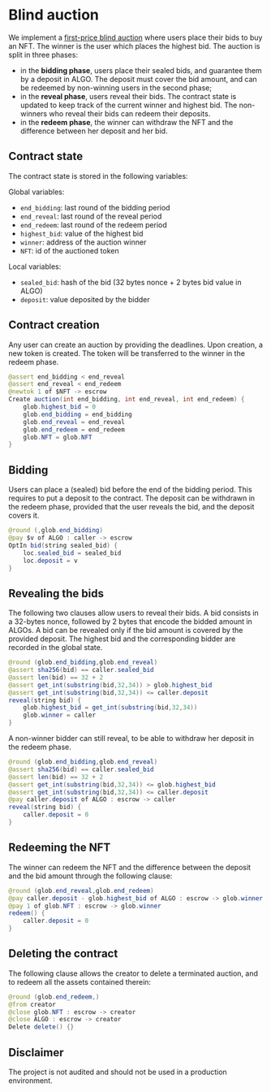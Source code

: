 # Blind auction

We implement a [first-price blind auction](https://en.wikipedia.org/wiki/First-price_sealed-bid_auction) where users place their bids to buy an NFT. The winner is the user which places the highest bid. 
The auction is split in three phases:
* in the **bidding phase**, users place their sealed bids, and guarantee them by a deposit in ALGO. The deposit must cover the bid amount, and can be redeemed by non-winning users in the second phase;
* in the **reveal phase**, users reveal their bids. The contract state is updated to keep track of the current winner and highest bid. The non-winners who reveal their bids can redeem their deposits. 
* in the **redeem phase**, the winner can withdraw the NFT and the difference between her deposit and her bid.

## Contract state
The contract state is stored in the following variables:

Global variables:
* `end_bidding`: last round of the bidding period
* `end_reveal`: last round of the reveal period
* `end_redeem`: last round of the redeem period
* `highest_bid`: value of the highest bid
* `winner`: address of the auction winner
* `NFT`: id of the auctioned token

Local variables:
* `sealed_bid`: hash of the bid (32 bytes nonce + 2 bytes bid value in ALGO)
* `deposit`: value deposited by the bidder

## Contract creation

Any user can create an auction by providing the deadlines. Upon creation, a new token is created. The token will be transferred to the winner in the redeem phase.
```java
@assert end_bidding < end_reveal
@assert end_reveal < end_redeem
@newtok 1 of $NFT -> escrow
Create auction(int end_bidding, int end_reveal, int end_redeem) {
    glob.highest_bid = 0
    glob.end_bidding = end_bidding
    glob.end_reveal = end_reveal
    glob.end_redeem = end_redeem
    glob.NFT = glob.NFT
}
```

## Bidding

Users can place a (sealed) bid before the end of the bidding period.
This requires to put a deposit to the contract. 
The deposit can be withdrawn in the redeem phase, provided that the user reveals the bid, and the deposit covers it.
```java
@round (,glob.end_bidding)
@pay $v of ALGO : caller -> escrow
OptIn bid(string sealed_bid) {
    loc.sealed_bid = sealed_bid
    loc.deposit = v
}
```

## Revealing the bids

The following two clauses allow users to reveal their bids. 
A bid consists in a 32-bytes nonce, followed by 2 bytes that encode the bidded amount in ALGOs.
A bid can be revealed only if the bid amount is covered by the provided deposit.
The highest bid and the corresponding bidder are recorded in the global state.
```java
@round (glob.end_bidding,glob.end_reveal)
@assert sha256(bid) == caller.sealed_bid
@assert len(bid) == 32 + 2
@assert get_int(substring(bid,32,34)) > glob.highest_bid
@assert get_int(substring(bid,32,34)) <= caller.deposit
reveal(string bid) {
    glob.highest_bid = get_int(substring(bid,32,34))
    glob.winner = caller
}
```

A non-winner bidder can still reveal, to be able to withdraw her deposit in the redeem phase.
```java
@round (glob.end_bidding,glob.end_reveal)
@assert sha256(bid) == caller.sealed_bid
@assert len(bid) == 32 + 2
@assert get_int(substring(bid,32,34)) <= glob.highest_bid
@assert get_int(substring(bid,32,34)) <= caller.deposit
@pay caller.deposit of ALGO : escrow -> caller
reveal(string bid) {
    caller.deposit = 0
}
```

## Redeeming the NFT

The winner can redeem the NFT and the difference between the deposit and the bid amount through the following clause:
```java
@round (glob.end_reveal,glob.end_redeem)
@pay caller.deposit - glob.highest_bid of ALGO : escrow -> glob.winner
@pay 1 of glob.NFT : escrow -> glob.winner
redeem() { 
    caller.deposit = 0
}
```

## Deleting the contract

The following clause allows the creator to delete a terminated auction, and to redeem all the assets contained therein:
```java
@round (glob.end_redeem,)
@from creator
@close glob.NFT : escrow -> creator
@close ALGO : escrow -> creator
Delete delete() {}
```

## Disclaimer

The project is not audited and should not be used in a production environment.
